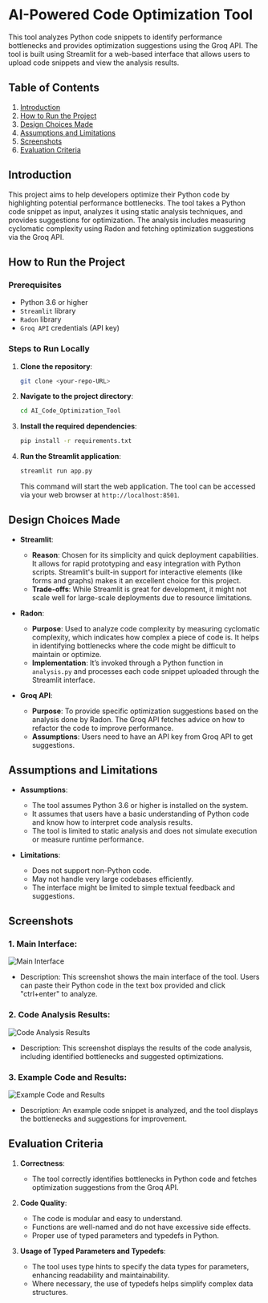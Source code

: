 # AI-Powered Code Optimization Tool

This tool analyzes Python code snippets to identify performance bottlenecks and provides optimization suggestions using the Groq API. The tool is built using Streamlit for a web-based interface that allows users to upload code snippets and view the analysis results.

## Table of Contents

1. [Introduction](#introduction)
2. [How to Run the Project](#how-to-run-the-project)
3. [Design Choices Made](#design-choices-made)
4. [Assumptions and Limitations](#assumptions-and-limitations)
5. [Screenshots](#screenshots)
6. [Evaluation Criteria](#evaluation-criteria)

## Introduction

This project aims to help developers optimize their Python code by highlighting potential performance bottlenecks. The tool takes a Python code snippet as input, analyzes it using static analysis techniques, and provides suggestions for optimization. The analysis includes measuring cyclomatic complexity using Radon and fetching optimization suggestions via the Groq API.

## How to Run the Project

### Prerequisites
- Python 3.6 or higher
- `Streamlit` library
- `Radon` library
- `Groq API` credentials (API key)

### Steps to Run Locally
1. **Clone the repository**:
   ```bash
   git clone <your-repo-URL>
   ```

2. **Navigate to the project directory**:
   ```bash
   cd AI_Code_Optimization_Tool
   ```

3. **Install the required dependencies**:
   ```bash
   pip install -r requirements.txt
   ```

4. **Run the Streamlit application**:
   ```bash
   streamlit run app.py
   ```
   This command will start the web application. The tool can be accessed via your web browser at `http://localhost:8501`.

## Design Choices Made

- **Streamlit**:
  - **Reason**: Chosen for its simplicity and quick deployment capabilities. It allows for rapid prototyping and easy integration with Python scripts. Streamlit's built-in support for interactive elements (like forms and graphs) makes it an excellent choice for this project.
  - **Trade-offs**: While Streamlit is great for development, it might not scale well for large-scale deployments due to resource limitations.

- **Radon**:
  - **Purpose**: Used to analyze code complexity by measuring cyclomatic complexity, which indicates how complex a piece of code is. It helps in identifying bottlenecks where the code might be difficult to maintain or optimize.
  - **Implementation**: It’s invoked through a Python function in `analysis.py` and processes each code snippet uploaded through the Streamlit interface.

- **Groq API**:
  - **Purpose**: To provide specific optimization suggestions based on the analysis done by Radon. The Groq API fetches advice on how to refactor the code to improve performance.
  - **Assumptions**: Users need to have an API key from Groq API to get suggestions.

## Assumptions and Limitations

- **Assumptions**:
  - The tool assumes Python 3.6 or higher is installed on the system.
  - It assumes that users have a basic understanding of Python code and know how to interpret code analysis results.
  - The tool is limited to static analysis and does not simulate execution or measure runtime performance.

- **Limitations**:
  - Does not support non-Python code.
  - May not handle very large codebases efficiently.
  - The interface might be limited to simple textual feedback and suggestions.

## Screenshots

### 1. Main Interface:
![Main Interface](https://github.com/user-attachments/assets/71d9df9f-ab3d-463c-8df4-da1981594cfb)

- Description: This screenshot shows the main interface of the tool. Users can paste their Python code in the text box provided and click "ctrl+enter" to analyze.

### 2. Code Analysis Results:
![Code Analysis Results]("https://github.com/user-attachments/assets/535906b9-eceb-4a8b-b61b-3cb003a3759c)

- Description: This screenshot displays the results of the code analysis, including identified bottlenecks and suggested optimizations.

### 3. Example Code and Results:
![Example Code and Results](https://github.com/user-attachments/assets/500d4ee1-e6cf-4fd2-8853-f3f6b8b325f3)

- Description: An example code snippet is analyzed, and the tool displays the bottlenecks and suggestions for improvement.

## Evaluation Criteria

1. **Correctness**: 
   - The tool correctly identifies bottlenecks in Python code and fetches optimization suggestions from the Groq API.

2. **Code Quality**:
   - The code is modular and easy to understand.
   - Functions are well-named and do not have excessive side effects.
   - Proper use of typed parameters and typedefs in Python.

3. **Usage of Typed Parameters and Typedefs**:
   - The tool uses type hints to specify the data types for parameters, enhancing readability and maintainability.
   - Where necessary, the use of typedefs helps simplify complex data structures.
